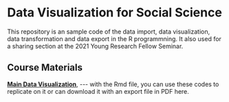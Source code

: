 # Data Visualization for Social Science 

This repository is an sample code of the data import, data visualization, data transformation and data export in the R programmning. It also used for a sharing section at the 2021 Young Research Fellow Seminar. 

## Course Materials 
[**Main Data Visualization**](https://github.com/nithkosal/DataVisualization/blob/main/DataVisualization.Rmd), --- with the Rmd file, you can use these codes to replicate on it or can download it with an export file in PDF here. 
